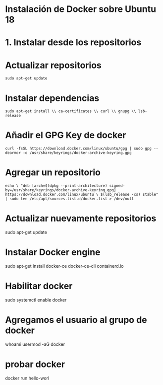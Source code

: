 # Instalación de Docker sobre Ubuntu 18

# 1. Instalar desde los repositorios

# Actualizar repositorios
`sudo apt-get update`


# Instalar dependencias

`sudo apt-get install \\
    ca-certificates \\
    curl \\
    gnupg \\
    lsb-release`

# Añadir el GPG Key de docker

`curl -fsSL https://download.docker.com/linux/ubuntu/gpg | sudo gpg --dearmor -o /usr/share/keyrings/docker-archive-keyring.gpg`

# Agregar un repositorio

`echo \
  "deb [arch=$(dpkg --print-architecture) signed-by=/usr/share/keyrings/docker-archive-keyring.gpg] https://download.docker.com/linux/ubuntu \
  $(lsb_release -cs) stable" | sudo tee /etc/apt/sources.list.d/docker.list > /dev/null`


# Actualizar nuevamente repositorios
sudo apt-get update

# Instalar Docker engine

sudo apt-get install docker-ce docker-ce-cli containerd.io

# Habilitar docker 
sudo systemctl enable docker

# Agregamos el usuario al grupo de docker
whoami
usermod -aG docker <usuario>

# probar docker
docker run hello-worl
